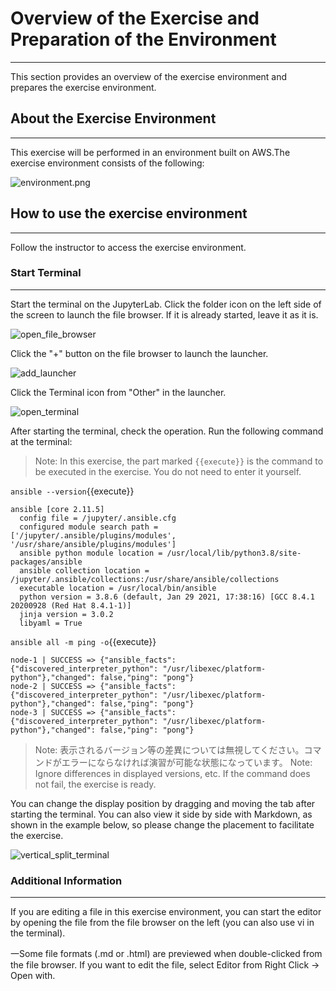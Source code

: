 # Overview of the Exercise and Preparation of the Environment
---
This section provides an overview of the exercise environment and prepares the exercise environment.

## About the Exercise Environment
---
This exercise will be performed in an environment built on AWS.The exercise environment consists of the following:

![environment.png](https://raw.githubusercontent.com/irixjp/katacoda-scenarios/master/materials/images/kata_env.png)


## How to use the exercise environment
---
Follow the instructor to access the exercise environment.

### Start Terminal
---
Start the terminal on the JupyterLab. Click the folder icon on the left side of the screen to launch the file browser. If it is already started, leave it as it is.

![open_file_browser](https://raw.githubusercontent.com/irixjp/katacoda-scenarios/master/materials/images/open_file_browser.png)

Click the "+" button on the file browser to launch the launcher.

![add_launcher](https://raw.githubusercontent.com/irixjp/katacoda-scenarios/master/materials/images/add_launcher.png)

Click the Terminal icon from "Other" in the launcher.

![open_terminal](https://raw.githubusercontent.com/irixjp/katacoda-scenarios/master/materials/images/open_terminal.png)

After starting the terminal, check the operation. Run the following command at the terminal:

> Note: In this exercise, the part marked `{{execute}}` is the command to be executed in the exercise. You do not need to enter it yourself.

`ansible --version`{{execute}}

```text
ansible [core 2.11.5] 
  config file = /jupyter/.ansible.cfg
  configured module search path = ['/jupyter/.ansible/plugins/modules', '/usr/share/ansible/plugins/modules']
  ansible python module location = /usr/local/lib/python3.8/site-packages/ansible
  ansible collection location = /jupyter/.ansible/collections:/usr/share/ansible/collections
  executable location = /usr/local/bin/ansible
  python version = 3.8.6 (default, Jan 29 2021, 17:38:16) [GCC 8.4.1 20200928 (Red Hat 8.4.1-1)]
  jinja version = 3.0.2
  libyaml = True
```

`ansible all -m ping -o`{{execute}}

```text
node-1 | SUCCESS => {"ansible_facts": {"discovered_interpreter_python": "/usr/libexec/platform-python"},"changed": false,"ping": "pong"}
node-2 | SUCCESS => {"ansible_facts": {"discovered_interpreter_python": "/usr/libexec/platform-python"},"changed": false,"ping": "pong"}
node-3 | SUCCESS => {"ansible_facts": {"discovered_interpreter_python": "/usr/libexec/platform-python"},"changed": false,"ping": "pong"}
```

> Note: 表示されるバージョン等の差異については無視してください。コマンドがエラーにならなければ演習が可能な状態になっています。
> Note: Ignore differences in displayed versions, etc. If the command does not fail, the exercise is ready.


You can change the display position by dragging and moving the tab after starting the terminal. You can also view it side by side with Markdown, as shown in the example below, so please change the placement to facilitate the exercise.

![vertical_split_terminal](https://raw.githubusercontent.com/irixjp/katacoda-scenarios/master/materials/images/vertical_split_terminal.png)


### Additional Information
---
If you are editing a file in this exercise environment, you can start the editor by opening the file from the file browser on the left (you can also use vi in the terminal).

一Some file formats (.md or .html) are previewed when double-clicked from the file browser. If you want to edit the file, select Editor from Right Click → Open with.